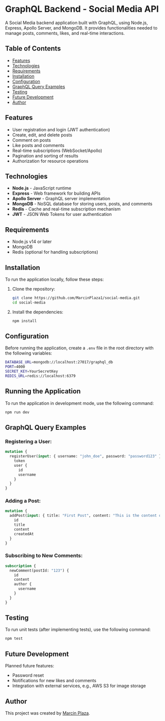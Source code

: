 
# GraphQL Backend - Social Media API

A Social Media backend application built with GraphQL, using Node.js, Express, Apollo Server, and MongoDB. It provides functionalities needed to manage posts, comments, likes, and real-time interactions.

## Table of Contents

- [Features](#features)
- [Technologies](#technologies)
- [Requirements](#requirements)
- [Installation](#installation)
- [Configuration](#configuration)
- [GraphQL Query Examples](#graphql-query-examples)
- [Testing](#testing)
- [Future Development](#future-development)
- [Author](#author)

## Features

- User registration and login (JWT authentication)
- Create, edit, and delete posts
- Comment on posts
- Like posts and comments
- Real-time subscriptions (WebSocket/Apollo)
- Pagination and sorting of results
- Authorization for resource operations

## Technologies

- **Node.js** - JavaScript runtime
- **Express** - Web framework for building APIs
- **Apollo Server** - GraphQL server implementation
- **MongoDB** - NoSQL database for storing users, posts, and comments
- **Redis** - Cache and real-time subscription mechanism
- **JWT** - JSON Web Tokens for user authentication

## Requirements

- Node.js v14 or later
- MongoDB
- Redis (optional for handling subscriptions)

## Installation

To run the application locally, follow these steps:

1. Clone the repository:
   ```bash
   git clone https://github.com/MarcinPlaza1/social-media.git
   cd social-media
   ```

2. Install the dependencies:
   ```bash
   npm install
   ```

## Configuration

Before running the application, create a `.env` file in the root directory with the following variables:

```bash
DATABASE_URL=mongodb://localhost:27017/graphql_db
PORT=4000
SECRET_KEY=YourSecretKey
REDIS_URL=redis://localhost:6379
```

## Running the Application

To run the application in development mode, use the following command:

```bash
npm run dev
```

## GraphQL Query Examples

### Registering a User:

```graphql
mutation {
  registerUser(input: { username: "john_doe", password: "password123" }) {
    token
    user {
      id
      username
    }
  }
}
```

### Adding a Post:

```graphql
mutation {
  addPost(input: { title: "First Post", content: "This is the content of my first post." }) {
    id
    title
    content
    createdAt
  }
}
```

### Subscribing to New Comments:

```graphql
subscription {
  newComment(postId: "123") {
    id
    content
    author {
      username
    }
  }
}
```

## Testing

To run unit tests (after implementing tests), use the following command:

```bash
npm test
```

## Future Development

Planned future features:
- Password reset
- Notifications for new likes and comments
- Integration with external services, e.g., AWS S3 for image storage

## Author

This project was created by [Marcin Plaza](https://github.com/MarcinPlaza1).
